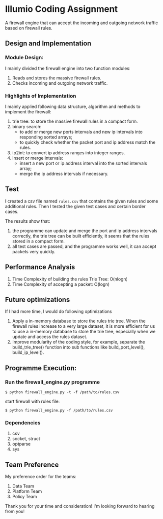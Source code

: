 # Illumio Coding Assignment

A firewall engine that can accept the incoming and outgoing network traffic based on firewall rules.

## Design and Implementation
### Module Design:
I mainly divided the firewall engine into two function modules:
1. Reads and stores the massive firewall rules.
2. Checks incoming and outgoing network traffic.

### Highlights of Implementation
I mainly applied following data structure, algorithm and methods to implement the firewall:
1. trie tree: to store the massive firewall rules in a compact form.
2. binary search:
   * to add or merge new ports intervals and new ip intervals into responding sorted arrays;
   * to quickly check whether the packet port and ip address match the rules.
3. ip2int: to convert ip address ranges into integer ranges.
4. insert or merge intervals:
   * insert a new port or ip address interval into the sorted intervals array;
   * merge the ip address intervals if necessary.

## Test
I created a csv file named `rules.csv` that contains the given rules and some additional rules. Then I tested
the given test cases and certain border cases.

The results show that:
1) the programme can update and merge the port and ip address intervals correctly, the trie tree can be built efficiently, it seems that the rules stored in a compact form.
2) all test cases are passed, and the programme works well, it can accept packets very quickly.

## Performance Analysis
1. Time Complexity of building the rules Trie Tree: O(nlogn)
2. Time Complexity of accepting a packet: O(logn)

## Future optimizations
If I had more time, I would do following optimizations
1. Apply a in-memory database to store the rules trie tree. When the firewall rules increase to a very large dataset, it is more efficient for us to use a in-memory database to store the trie tree, especially when we update and access the rules dataset.
2. Improve modularity of the coding style, for example, separate the build_trie_tree() function into sub functions like build_port_level(), build_ip_level().

## Programme Execution:
### Run the firewall_engine.py programme
```
$ python firewall_engine.py -t -f /path/to/rules.csv
```

start firewall with rules file:
```
$ python firewall_engine.py -f /path/to/rules.csv
```

### Dependencies
1. csv
2. socket, struct
3. optparse
4. sys

## Team Preference
My preference order for the teams:
1. Data Team
2. Platform Team
3. Policy Team


Thank you for your time and consideration! I'm looking forward to hearing from you!
